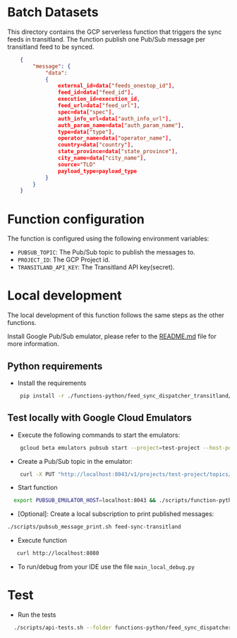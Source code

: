 # Batch Datasets
This directory contains the GCP serverless function that triggers the sync feeds in transitland. 
The function publish one Pub/Sub message per transitland feed to be synced.
```json
    {
        "message": {
            "data": 
            {
                external_id=data["feeds_onestop_id"],
                feed_id=data["feed_id"],
                execution_id=execution_id,
                feed_url=data["feed_url"],
                spec=data["spec"],
                auth_info_url=data["auth_info_url"],
                auth_param_name=data["auth_param_name"],
                type=data["type"],
                operator_name=data["operator_name"],
                country=data["country"],
                state_province=data["state_province"],
                city_name=data["city_name"],
                source="TLD"
                payload_type=payload_type
            }            
        }
    }
``` 

# Function configuration
The function is configured using the following environment variables:
- `PUBSUB_TOPIC`: The Pub/Sub topic to publish the messages to.
- `PROJECT_ID`: The GCP Project id.
- `TRANSITLAND_API_KEY`: The Transitland API key(secret).

# Local development
The local development of this function follows the same steps as the other functions.

Install Google Pub/Sub emulator, please refer to the [README.md](../README.md) file for more information.

## Python requirements

- Install the requirements
```bash
    pip install -r ./functions-python/feed_sync_dispatcher_transitland/requirements.txt
```

## Test locally with Google Cloud Emulators

- Execute the following commands to start the emulators:
```bash
    gcloud beta emulators pubsub start --project=test-project --host-port='localhost:8043'
```

- Create a Pub/Sub topic in the emulator:
```bash
    curl -X PUT "http://localhost:8043/v1/projects/test-project/topics/feed-sync-transitland"
```

- Start function
```bash
  export PUBSUB_EMULATOR_HOST=localhost:8043 && ./scripts/function-python-run.sh --function_name feed_sync_dispatcher_transitland
```

- [Optional]: Create a local subscription to print published messages:
```bash
./scripts/pubsub_message_print.sh feed-sync-transitland
```

- Execute function
```bash
   curl http://localhost:8080
```

- To run/debug from your IDE use the file `main_local_debug.py`

# Test
- Run the tests
```bash
  ./scripts/api-tests.sh --folder functions-python/feed_sync_dispatcher_transitland 
```
